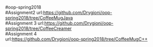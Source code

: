 #oop-spring2018  
#Assignment2 url:https://github.com/Drygioni/oop-spring2018/tree/CoffeeMugJava  
#Assignment 3 url:https://github.com/Drygioni/oop-spring2018/tree/CoffeeCreamer  
#Assignment 4  
url:https://github.com/Drygioni/oop-spring2018/tree/CoffeeMugC++  
